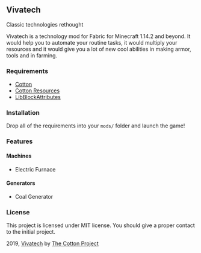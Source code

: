## Vivatech

Classic technologies rethought

Vivatech is a technology mod for Fabric for Minecraft 1.14.2 and beyond. It would help you
to automate your routine tasks, it would multiply your resources and it would give you a lot of new
cool abilities in making armor, tools and in farming.

### Requirements

* [Cotton](https://github.com/CottonMC/cotton)
* [Cotton Resources](https://github.com/CottonMC/cotton-resources)
* [LibBlockAttributes](https://github.com/AlexIIL/LibBlockAttributes)

### Installation

Drop all of the requirements into your `mods/` folder and launch the game!

### Features

#### Machines

* Electric Furnace

#### Generators

* Coal Generator

### License

This project is licensed under MIT license. You should give a proper contact to the initial project.

2019, [Vivatech](https://github.com/CottonMC/Vivatech) by [The Cotton Project](https://github.com/CottonMC)
